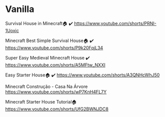 # Vanilla

Survival House in Minecraft🏠 ✔️
https://www.youtube.com/shorts/PRNI-1Uoxic

Minecraft Best Simple Survival House🏠 ✔️
https://www.youtube.com/shorts/P9k20FqjL34

Super Easy Medieval Minecraft House ✔️
https://www.youtube.com/shorts/A5MFtw_NXXI

Easy Starter House🏠 ✔️
https://www.youtube.com/shorts/A3QNHcWhJ50

Minecraft Construção - Casa Na Árvore
https://www.youtube.com/shorts/wP7KnH4FL7Y

Minecraft Starter House Tutorial🏠
https://www.youtube.com/shorts/UfG2BWNJDC8